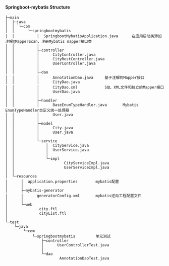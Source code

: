 #### Springboot-mybatis Structure
    ├─main
    │  ├─java
    │  │  └─com
    │  │      └─springbootmybatis
    │  │          │  SpringbootMybatisApplication.java      在应用启动类添加注解@MapperScan，注册Mybatis mapper接口类
    │  │          │
    │  │          ├─controller
    │  │          │      CityController.java
    │  │          │      CityRestController.java
    │  │          │      UserController.java
    │  │          │
    │  │          ├─dao
    │  │          │      AnnotationDao.java     基于注解的Mapper接口
    │  │          │      CityDao.java
    │  │          │      CityDao.xml            SQL XML文件和独立的Mapper接口
    │  │          │      UserDao.java
    │  │          │
    │  │          ├─handler
    │  │          │      BaseEnumTypeHandler.java       Mybatis EnumTypeHandler自定义统一处理器
    │  │          │      User.java
    │  │          │    
    │  │          ├─model
    │  │          │      City.java
    │  │          │      User.java
    │  │          │
    │  │          └─service
    │  │              │  CityService.java
    │  │              │  UserService.java
    │  │              │
    │  │              └─impl
    │  │                      CityServiceImpl.java
    │  │                      UserServiceImpl.java
    │  │
    │  └─resources
    │      │  application.properties        mybatis配置
    │      │
    │      ├─mybatis-generator
    │      │      generatorConfig.xml       mybatis逆向工程配置文件
    │      │
    │      └─web
    │              city.ftl
    │              cityList.ftl
    │
    └─test
        └─java
            └─com
                └─springbootmybatis         单元测试
                    ├─controller
                    │      UserControllerTest.java
                    │
                    └─dao
                            AnnotationDaoTest.java